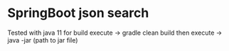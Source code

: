 # SpringBoot json search

Tested with java 11
for build execute -> gradle clean build
then execute -> java -jar (path to jar file)
